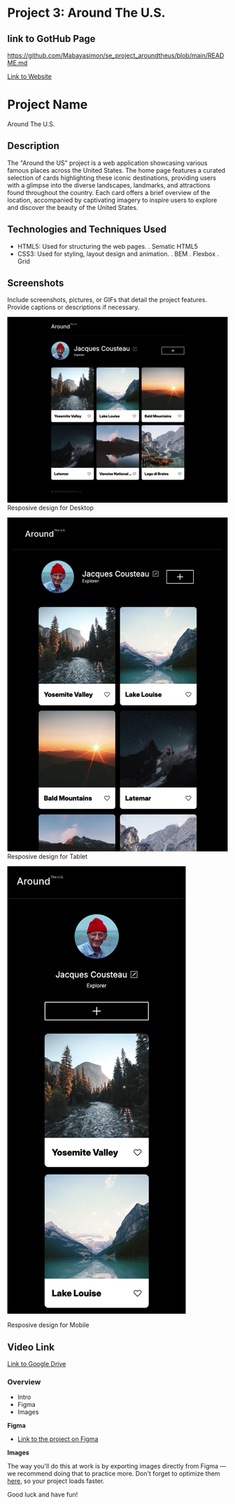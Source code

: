# Project 3: Around The U.S.


## link to GotHub Page
https://github.com/Mabayasimon/se_project_aroundtheus/blob/main/README.md

[Link to Website](https://mabayasimon.github.io/se_project_aroundtheus/)



# Project Name

Around The U.S.

## Description

The "Around the US" project is a web application showcasing various famous places across the United States. The home page features a curated selection of cards highlighting these iconic destinations, providing users with a glimpse into the diverse landscapes, landmarks, and attractions found throughout the country. Each card offers a brief overview of the location, accompanied by captivating imagery to inspire users to explore and discover the beauty of the United States.

## Technologies and Techniques Used

- HTML5: Used for structuring the web pages.
  . Sematic HTML5
- CSS3: Used for styling, layout design and animation.
  . BEM
  . Flexbox
  . Grid

## Screenshots

Include screenshots, pictures, or GIFs that detail the project features. Provide captions or descriptions if necessary.

![Screenshot 1](./images/screenshot1.png)
Resposive design for Desktop

![Screenshot 2](./images/screenshot2.png)
Resposive design for Tablet

![Screenshot 3](./images/screenshot3.png)

Resposive design for Mobile

## Video Link

[Link to Google Drive](https://drive.google.com/file/d/1CrEJpvGAuLGDMXcB7MrROz7abOmqNbjR/view?usp=drive_link)

### Overview

- Intro
- Figma
- Images

**Figma**

- [Link to the project on Figma](https://www.figma.com/file/ii4xxsJ0ghevUOcssTlHZv/Sprint-3%3A-Around-the-US?node-id=0%3A1)

**Images**

The way you'll do this at work is by exporting images directly from Figma — we recommend doing that to practice more. Don't forget to optimize them [here](https://tinypng.com/), so your project loads faster.

Good luck and have fun!
